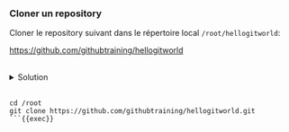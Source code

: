 ### Cloner un repository

Cloner le repository suivant dans le répertoire local `/root/hellogitworld`:

https://github.com/githubtraining/hellogitworld

<br>
<details><summary>Solution</summary></details>
<br>

````plain
cd /root
git clone https://github.com/githubtraining/hellogitworld.git
```{{exec}}
